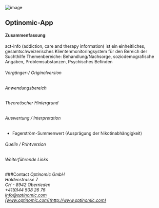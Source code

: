 

![image](http://www.ottiger.org/optinomic_logo/optinomic_logo_small.png)
## Optinomic-App 

#### Zusammenfassung
act-info (addiction, care and therapy information) ist ein einheitliches, gesamtschweizerisches Klientenmonitoringsystem für den Bereich der Suchthilfe
Themenbereiche: Behandlung/Nachsorge, soziodemografische Angaben, Problemsubstanzen, Psychisches Befinden

###### Vorgänger-/ Originalversion

###### Anwendungsbereich

###### Theoretischer Hintergrund


###### Auswertung / Interpretation
- Fagerström-Summenwert (Ausprägung der Nikotinabhängigkeit)


###### Quelle / Printversion


###### Weiterführende Links


###Contact
*Optinomic GmbH*   
*Haldenstrasse 7*     
*CH - 8942 Oberrieden*     
*+41(0)44 508 26 76*    
*info@optinomic.com*   
*[www.optinomic.com](http://www.optinomic.com)*   

